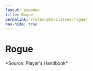 ```yaml
---
layout: pagenav
title: Rogue
permalink: /rules/phb/classes/rogue/
nav-hide: true
---
```


<h1 id="classes">
    Rogue
</h1>
*Source: Player's Handbook*